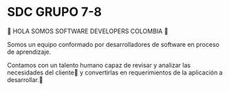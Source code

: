 # SDC GRUPO 7-8

👋 HOLA SOMOS SOFTWARE DEVELOPERS COLOMBIA 👋

Somos un equipo conformado por desarrolladores de software en proceso de aprendizaje. 

Contamos con un talento humano capaz de revisar y analizar las necesidades del cliente👀 y convertirlas en requerimientos de la aplicación a desarrollar.🌱
